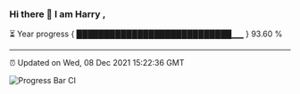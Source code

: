 ### Hi there 👋 I am Harry , 

⏳ Year progress { ████████████████████████████▁▁ } 93.60 %

---

⏰ Updated on Wed, 08 Dec 2021 15:22:36 GMT

![Progress Bar CI](https://github.com/duykhang68/duykhang68/workflows/Progress%20Bar%20CI/badge.svg)
